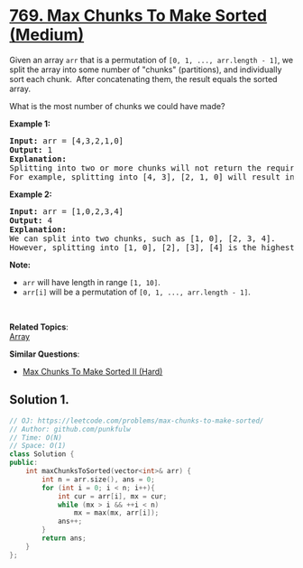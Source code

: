 # [769. Max Chunks To Make Sorted (Medium)](https://leetcode.com/problems/max-chunks-to-make-sorted/)

<p>Given an array <code>arr</code> that is a permutation of <code>[0, 1, ..., arr.length - 1]</code>, we split the array into some number of "chunks" (partitions), and individually sort each chunk.&nbsp; After concatenating them,&nbsp;the result equals the sorted array.</p>

<p>What is the most number of chunks we could have made?</p>

<p><strong>Example 1:</strong></p>

<pre><strong>Input:</strong> arr = [4,3,2,1,0]
<strong>Output:</strong> 1
<strong>Explanation:</strong>
Splitting into two or more chunks will not return the required result.
For example, splitting into [4, 3], [2, 1, 0] will result in [3, 4, 0, 1, 2], which isn't sorted.
</pre>

<p><strong>Example 2:</strong></p>

<pre><strong>Input:</strong> arr = [1,0,2,3,4]
<strong>Output:</strong> 4
<strong>Explanation:</strong>
We can split into two chunks, such as [1, 0], [2, 3, 4].
However, splitting into [1, 0], [2], [3], [4] is the highest number of chunks possible.
</pre>

<p><strong>Note:</strong></p>

<ul>
	<li><code>arr</code> will have length in range <code>[1, 10]</code>.</li>
	<li><code>arr[i]</code> will be a permutation of <code>[0, 1, ..., arr.length - 1]</code>.</li>
</ul>

<p>&nbsp;</p>


**Related Topics**:  
[Array](https://leetcode.com/tag/array/)

**Similar Questions**:
* [Max Chunks To Make Sorted II (Hard)](https://leetcode.com/problems/max-chunks-to-make-sorted-ii/)

## Solution 1.

```cpp
// OJ: https://leetcode.com/problems/max-chunks-to-make-sorted/
// Author: github.com/punkfulw
// Time: O(N)
// Space: O(1)
class Solution {
public:
    int maxChunksToSorted(vector<int>& arr) {
        int n = arr.size(), ans = 0;
        for (int i = 0; i < n; i++){
            int cur = arr[i], mx = cur;
            while (mx > i && ++i < n)
                mx = max(mx, arr[i]);
            ans++;
        }
        return ans;
    }
};
```

